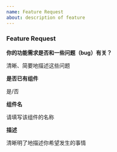 ```yaml
---
name: Feature Request
about: description of feature
---
```


### Feature Request

**你的功能需求是否和一些问题（bug）有关？**

清晰、简要地描述这些问题



**是否已有组件**

是/否



**组件名**

请填写该组件的名称



**描述**

清晰明了地描述你希望发生的事情

